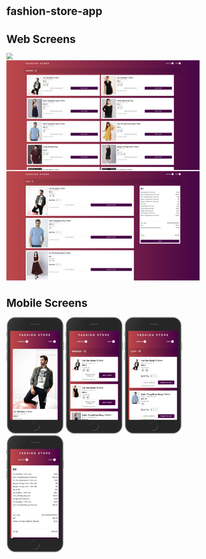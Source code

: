 # fashion-store-app

<h1>Web Screens</h1>

<img src="https://github.com/PavanKumarPatruni/fashion-store-app/blob/master/images/web/web-1.png" />

<img src="https://github.com/PavanKumarPatruni/fashion-store-app/blob/master/images/web/web-2.png" />

<img src="https://github.com/PavanKumarPatruni/fashion-store-app/blob/master/images/web/web-3.png" />


<h1>Mobile Screens</h1>

<img src="https://github.com/PavanKumarPatruni/fashion-store-app/blob/master/images/mobile/mobile-1.png" width="150" />

<img src="https://github.com/PavanKumarPatruni/fashion-store-app/blob/master/images/mobile/mobile-2.png" width="150" />

<img src="https://github.com/PavanKumarPatruni/fashion-store-app/blob/master/images/mobile/mobile-3.png" width="150" />

<img src="https://github.com/PavanKumarPatruni/fashion-store-app/blob/master/images/mobile/mobile-4.png" width="150" />
